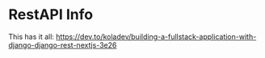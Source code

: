 # RestAPI Info

This has it all:
https://dev.to/koladev/building-a-fullstack-application-with-django-django-rest-nextjs-3e26
